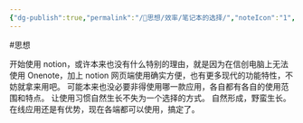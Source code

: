 ```yaml
---
{"dg-publish":true,"permalink":"/🧠思想/效率/笔记本的选择/","noteIcon":"1","created":"2023-04-21T20:02:57.925+08:00","updated":""}
---
```


#思想 

开始使用 notion，或许本来也没有什么特别的理由，就是因为在信创电脑上无法使用 Onenote，加上 notion 网页端使用确实方便，也有更多现代的功能特性，不妨就拿来用吧。
可能本来也没必要非得使用哪一款应用，各自都有各自的使用范围和特点。
让使用习惯自然生长不失为一个选择的方式。
自然形成，野蛮生长。
在线应用还是有优势，现在各端都可以使用，搞定了。
